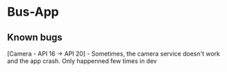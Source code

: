 # Bus-App

## Known bugs
[Camera - API 16 -> API 20] - Sometimes, the camera service doesn't work and the app crash. Only happenned few times in dev
